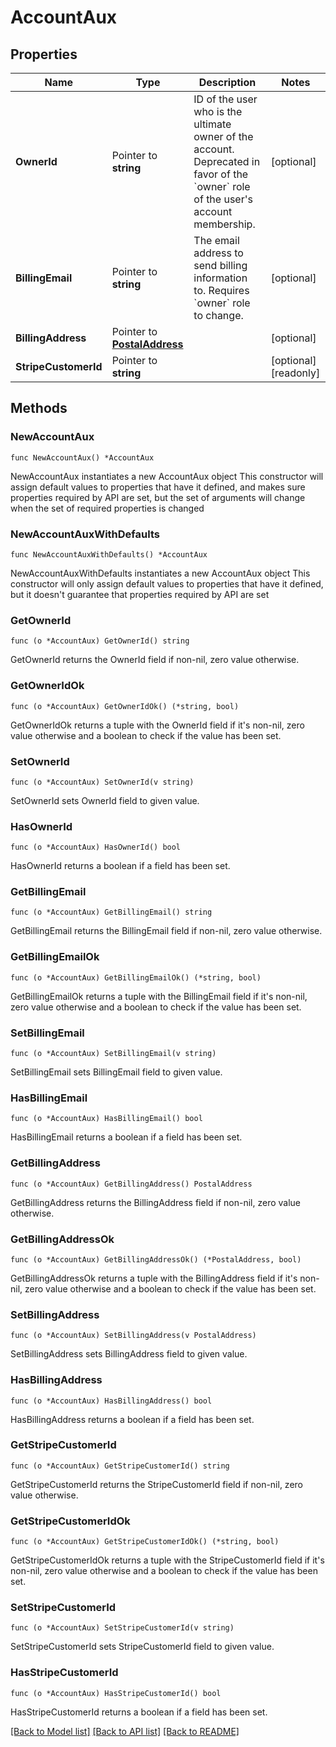 # AccountAux

## Properties

Name | Type | Description | Notes
------------ | ------------- | ------------- | -------------
**OwnerId** | Pointer to **string** | ID of the user who is the ultimate owner of the account. Deprecated in favor of the &#x60;owner&#x60; role of the user&#39;s account membership. | [optional] 
**BillingEmail** | Pointer to **string** | The email address to send billing information to. Requires &#x60;owner&#x60; role to change. | [optional] 
**BillingAddress** | Pointer to [**PostalAddress**](PostalAddress.md) |  | [optional] 
**StripeCustomerId** | Pointer to **string** |  | [optional] [readonly] 

## Methods

### NewAccountAux

`func NewAccountAux() *AccountAux`

NewAccountAux instantiates a new AccountAux object
This constructor will assign default values to properties that have it defined,
and makes sure properties required by API are set, but the set of arguments
will change when the set of required properties is changed

### NewAccountAuxWithDefaults

`func NewAccountAuxWithDefaults() *AccountAux`

NewAccountAuxWithDefaults instantiates a new AccountAux object
This constructor will only assign default values to properties that have it defined,
but it doesn't guarantee that properties required by API are set

### GetOwnerId

`func (o *AccountAux) GetOwnerId() string`

GetOwnerId returns the OwnerId field if non-nil, zero value otherwise.

### GetOwnerIdOk

`func (o *AccountAux) GetOwnerIdOk() (*string, bool)`

GetOwnerIdOk returns a tuple with the OwnerId field if it's non-nil, zero value otherwise
and a boolean to check if the value has been set.

### SetOwnerId

`func (o *AccountAux) SetOwnerId(v string)`

SetOwnerId sets OwnerId field to given value.

### HasOwnerId

`func (o *AccountAux) HasOwnerId() bool`

HasOwnerId returns a boolean if a field has been set.

### GetBillingEmail

`func (o *AccountAux) GetBillingEmail() string`

GetBillingEmail returns the BillingEmail field if non-nil, zero value otherwise.

### GetBillingEmailOk

`func (o *AccountAux) GetBillingEmailOk() (*string, bool)`

GetBillingEmailOk returns a tuple with the BillingEmail field if it's non-nil, zero value otherwise
and a boolean to check if the value has been set.

### SetBillingEmail

`func (o *AccountAux) SetBillingEmail(v string)`

SetBillingEmail sets BillingEmail field to given value.

### HasBillingEmail

`func (o *AccountAux) HasBillingEmail() bool`

HasBillingEmail returns a boolean if a field has been set.

### GetBillingAddress

`func (o *AccountAux) GetBillingAddress() PostalAddress`

GetBillingAddress returns the BillingAddress field if non-nil, zero value otherwise.

### GetBillingAddressOk

`func (o *AccountAux) GetBillingAddressOk() (*PostalAddress, bool)`

GetBillingAddressOk returns a tuple with the BillingAddress field if it's non-nil, zero value otherwise
and a boolean to check if the value has been set.

### SetBillingAddress

`func (o *AccountAux) SetBillingAddress(v PostalAddress)`

SetBillingAddress sets BillingAddress field to given value.

### HasBillingAddress

`func (o *AccountAux) HasBillingAddress() bool`

HasBillingAddress returns a boolean if a field has been set.

### GetStripeCustomerId

`func (o *AccountAux) GetStripeCustomerId() string`

GetStripeCustomerId returns the StripeCustomerId field if non-nil, zero value otherwise.

### GetStripeCustomerIdOk

`func (o *AccountAux) GetStripeCustomerIdOk() (*string, bool)`

GetStripeCustomerIdOk returns a tuple with the StripeCustomerId field if it's non-nil, zero value otherwise
and a boolean to check if the value has been set.

### SetStripeCustomerId

`func (o *AccountAux) SetStripeCustomerId(v string)`

SetStripeCustomerId sets StripeCustomerId field to given value.

### HasStripeCustomerId

`func (o *AccountAux) HasStripeCustomerId() bool`

HasStripeCustomerId returns a boolean if a field has been set.


[[Back to Model list]](../README.md#documentation-for-models) [[Back to API list]](../README.md#documentation-for-api-endpoints) [[Back to README]](../README.md)


